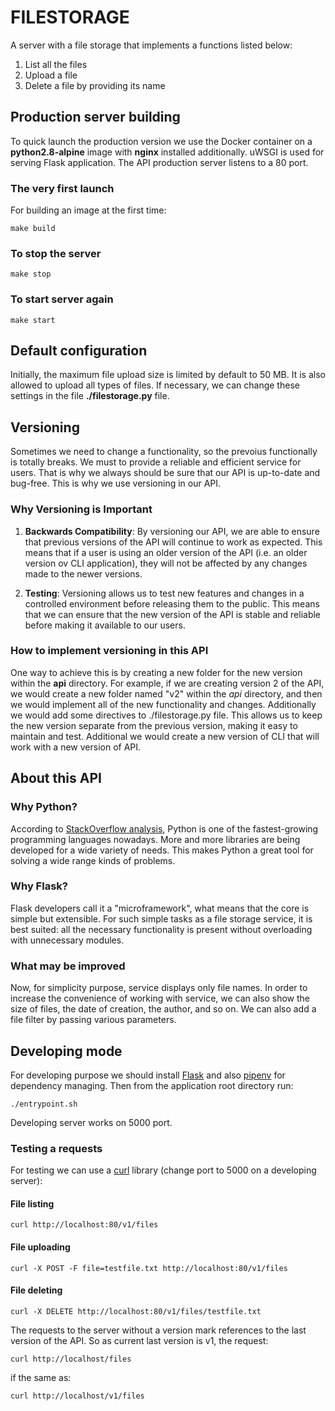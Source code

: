 # FILESTORAGE
A server with a file storage that implements a functions listed below:

1. List all the files
2. Upload a file
3. Delete a file by providing its name


## Production server building
To quick launch the production version we use the Docker container on a **python2.8-alpine** image with **nginx** installed additionally.
uWSGI is used for serving Flask application. The API production server listens to a 80 port.


### The very first launch

For building an image at the first time:

```
make build
```


### To stop the server

```
make stop
```


### To start server again

```
make start
```


## Default configuration

Initially, the maximum file upload size is limited by default to 50 MB.
It is also allowed to upload all types of files.
If necessary, we can change these settings in the file **./filestorage.py** file.


## Versioning

Sometimes we need to change a functionality, so the prevoius functionally is totally breaks. We must to provide a reliable and efficient service for users. That is why we always should be sure that our API is up-to-date and bug-free. This is why we use versioning in our API.

### Why Versioning is Important
1. **Backwards Compatibility**: By versioning our API, we are able to ensure that previous versions of the API will continue to work as expected. This means that if a user is using an older version of the API (i.e. an older version ov CLI application), they will not be affected by any changes made to the newer versions.

2. **Testing**: Versioning allows us to test new features and changes in a controlled environment before releasing them to the public. This means that we can ensure that the new version of the API is stable and reliable before making it available to our users.

### How to implement versioning in this API

One way to achieve this is by creating a new folder for the new version within the **api** directory. For example, if we are creating version 2 of the API, we would create a new folder named "v2" within the *api* directory, and then we would implement all of the new functionality and changes. Additionally we would add some directives to ./filestorage.py file.
This allows us to keep the new version separate from the previous version, making it easy to maintain and test. Additional we would create a new version of CLI that will work with a new version of API.



## About this API

### Why Python?
According to [StackOverflow analysis](https://survey.stackoverflow.co/2022/#technology-most-popular-technologies), Python is one of the fastest-growing programming languages nowadays. More and more libraries are being developed for a wide variety of needs. This makes Python a great tool for solving a wide range kinds of problems.

### Why Flask?
Flask developers call it a "microframework", what means that the core is simple but extensible.
For such simple tasks as a file storage service, it is best suited: all the necessary functionality is present without overloading with unnecessary modules.

### What may be improved
Now, for simplicity purpose, service displays only file names. In order to increase the convenience of working with service, we can also show the size of files, the date of creation, the author, and so on.
We can also add a file filter by passing various parameters.


## Developing mode

For developing purpose we should install [Flask](https://flask.palletsprojects.com/en/2.2.x/) and also [pipenv](https://pipenv.pypa.io/en/latest/) for dependency managing.
Then from the application root directory run:
```
./entrypoint.sh
```
Developing server works on 5000 port.

### Testing a requests

For testing we can use a [curl](https://curl.se/) library (change port to 5000 on a developing server): 

#### File listing
```
curl http://localhost:80/v1/files
```
#### File uploading
```
curl -X POST -F file=testfile.txt http://localhost:80/v1/files
```
#### File deleting
```
curl -X DELETE http://localhost:80/v1/files/testfile.txt
```



The requests to the server without a version mark references to the last version of the API. So as current last version is v1, the request:
```
curl http://localhost/files
```
if the same as:
```
curl http://localhost/v1/files
```